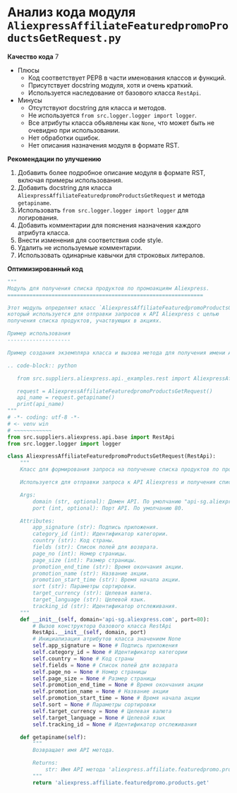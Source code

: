 # Анализ кода модуля `AliexpressAffiliateFeaturedpromoProductsGetRequest.py`

**Качество кода**
7
- Плюсы
    - Код соответствует PEP8 в части именования классов и функций.
    - Присутствует docstring модуля, хотя и очень краткий.
    - Используется наследование от базового класса `RestApi`.
- Минусы
    - Отсутствуют docstring для класса и методов.
    - Не используется `from src.logger.logger import logger`.
    - Все атрибуты класса объявлены как `None`, что может быть не очевидно при использовании.
    - Нет обработки ошибок.
    - Нет описания назначения модуля в формате RST.

**Рекомендации по улучшению**

1.  Добавить более подробное описание модуля в формате RST, включая примеры использования.
2.  Добавить docstring для класса `AliexpressAffiliateFeaturedpromoProductsGetRequest` и метода `getapiname`.
3.  Использовать `from src.logger.logger import logger` для логирования.
4.  Добавить комментарии для пояснения назначения каждого атрибута класса.
5.  Внести изменения для соответствия code style.
6.  Удалить не используемые комментарии.
7.  Использовать одинарные кавычки для строковых литералов.

**Оптимизированный код**

```python
"""
Модуль для получения списка продуктов по промоакциям Aliexpress.
==============================================================

Этот модуль определяет класс `AliexpressAffiliateFeaturedpromoProductsGetRequest`,
который используется для отправки запросов к API Aliexpress с целью
получения списка продуктов, участвующих в акциях.

Пример использования
--------------------

Пример создания экземпляра класса и вызова метода для получения имени API:

.. code-block:: python

   from src.suppliers.aliexpress.api._examples.rest import AliexpressAffiliateFeaturedpromoProductsGetRequest

   request = AliexpressAffiliateFeaturedpromoProductsGetRequest()
   api_name = request.getapiname()
   print(api_name)
"""
# -*- coding: utf-8 -*-
# <- venv win
# ~~~~~~~~~~~~
from src.suppliers.aliexpress.api.base import RestApi
from src.logger.logger import logger

class AliexpressAffiliateFeaturedpromoProductsGetRequest(RestApi):
    """
    Класс для формирования запроса на получение списка продуктов по промоакциям Aliexpress.

    Используется для отправки запроса к API Aliexpress и получения списка продуктов, участвующих в промоакциях.

    Args:
        domain (str, optional): Домен API. По умолчанию "api-sg.aliexpress.com".
        port (int, optional): Порт API. По умолчанию 80.

    Attributes:
        app_signature (str): Подпись приложения.
        category_id (int): Идентификатор категории.
        country (str): Код страны.
        fields (str): Список полей для возврата.
        page_no (int): Номер страницы.
        page_size (int): Размер страницы.
        promotion_end_time (str): Время окончания акции.
        promotion_name (str): Название акции.
        promotion_start_time (str): Время начала акции.
        sort (str): Параметры сортировки.
        target_currency (str): Целевая валюта.
        target_language (str): Целевой язык.
        tracking_id (str): Идентификатор отслеживания.
    """
    def __init__(self, domain='api-sg.aliexpress.com', port=80):
        # Вызов конструктора базового класса RestApi
        RestApi.__init__(self, domain, port)
        # Инициализация атрибутов класса значением None
        self.app_signature = None # Подпись приложения
        self.category_id = None # Идентификатор категории
        self.country = None # Код страны
        self.fields = None # Список полей для возврата
        self.page_no = None # Номер страницы
        self.page_size = None # Размер страницы
        self.promotion_end_time = None # Время окончания акции
        self.promotion_name = None # Название акции
        self.promotion_start_time = None # Время начала акции
        self.sort = None # Параметры сортировки
        self.target_currency = None # Целевая валюта
        self.target_language = None # Целевой язык
        self.tracking_id = None # Идентификатор отслеживания

    def getapiname(self):
        """
        Возвращает имя API метода.

        Returns:
            str: Имя API метода 'aliexpress.affiliate.featuredpromo.products.get'.
        """
        return 'aliexpress.affiliate.featuredpromo.products.get'

```